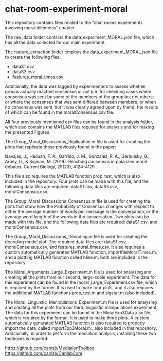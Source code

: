 # chat-room-experiment-moral

This repository contains files related to the "chat rooms experiments involving moral dilemmas" chapter. 

The raw_data folder contains the data_experiment_MORAL.json file, which has all the data collected for our main experiment.

The feature_extraction folder employs the data_experiment_MORAL.json file to create the following files:

- dataS1.csv
- dataS3.csv
- features_moral_times.csv

Additionally, the data was tagged by experimenters to assess whether groups actually reached consensus or not 
(i.e. for checking cases where consensus was sent by some of the members of the group but not others; or where
the consensus that was sent differed between members; or when no consensus was sent, but it was clearly agreed
upon by them), the results of which can be found in the moralConsensus.csv file.

All four previously mentioned csv files can be found in the analysis folder, which also contains the MATLAB files 
required for analysis and for making the presented Figures.

The Group_Moral_Discussions_Replication.m file is used for creating the plots that replicate those previously found
in the paper:

Navajas, J., Heduan, F. Á., Garrido, J. M., Gonzalez, P. A., Garbulsky, G., Ariely, D., & Sigman, M. (2019). 
Reaching consensus in polarized moral debates. Current Biology, 29(23), 4124-4129.

This file also requires the MATLAB function prop_test, which is also included in the repository. Four plots can be
made with this file, and the following data files are required: dataS1.csv, dataS3.csv, moralConsensus.csv.


The Group_Moral_Discussions_Consensus.m file is used for creating the plots that show how the Probability of Consensus
changes with respect to either the average number of words per message in the conversation, or the average word length
of the words in the conversation. Two plots can be made with this file, and the following data files are required:
dataS1.csv, and moralConsensus.csv.


The Group_Moral_Discussions_Decoding.m file is used for creating the decoding model plot. The required data files are:
dataS1.csv, moralConsensus.csv, and  features_moral_times.csv. It also requires a custom automatically generated MATLAB 
function, importfileMoralTimes.m, and a plotting MATLAB function called hline.m; both are included in the repository.


The Moral_Arguments_Large_Experiment.m file is used for analyzing and creating all the plots from our second, large-scale 
experiment. The data for this experiment can be found in the moral_Large_Experiment.csv file, which is required by the former.
It is used to make four plots, and it also requires the additional MATLAB functions prop_test.m and sigstar.m (also included).


The Moral_Linguistic_Manipulations_Experiment.m file is used for analyzing and creating all the plots from our third, linguistic
manipulations experiment. The data for this experiment can be found in the MoralExp3Data.xlsx file, which is required by the former.
It is used to make three plots. A custom automatically generated  MATLAB function is also required to properly import the data, 
called importExp3Moral.m., also included in this repository. Additionally, in order to perform the mediation analysis, installing 
these two toolboxes is required:

https://github.com/canlab/MediationToolbox
https://github.com/canlab/CanlabCore
